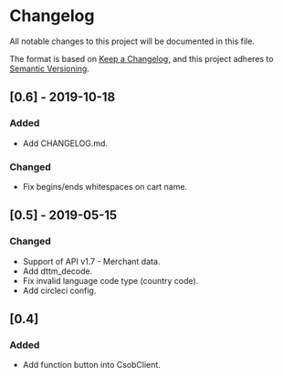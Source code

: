 # Changelog
All notable changes to this project will be documented in this file.

The format is based on [Keep a Changelog](https://keepachangelog.com/en/1.0.0/),
and this project adheres to [Semantic Versioning](https://semver.org/spec/v2.0.0.html).

## [0.6] - 2019-10-18

### Added
- Add CHANGELOG.md.

### Changed
- Fix begins/ends whitespaces on cart name.

## [0.5] - 2019-05-15

### Changed
- Support of API v1.7 - Merchant data.
- Add dttm_decode.
- Fix invalid language code type (country code).
- Add circleci config.

## [0.4]

### Added
- Add function button into CsobClient.
